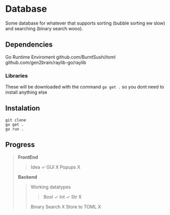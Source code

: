 # Database
Some database for whatever that supports sorting (bubble sorting ew slow) and searching (binary search wooo).

## Dependencies
Go Runtime Enviroment
github.com/BurntSushi/toml
github.com/gen2brain/raylib-go/raylib

### Libraries
These will be downloaded with the command `go get .` so you dont need to install anything else

## Instalation
```
git clone 
go get .
go run .
```

## Progress
> **FrontEnd**
>
>> Idea     ✓
>> GUI      X
>> Popups   X
>
>
>
> **Backend**
>
>> Working datatypes
>>>
>>> Bool            ✓
>>> Int             ✓
>>> Str             X
>>
>> Binary Search    X
>> Store to TOML    X